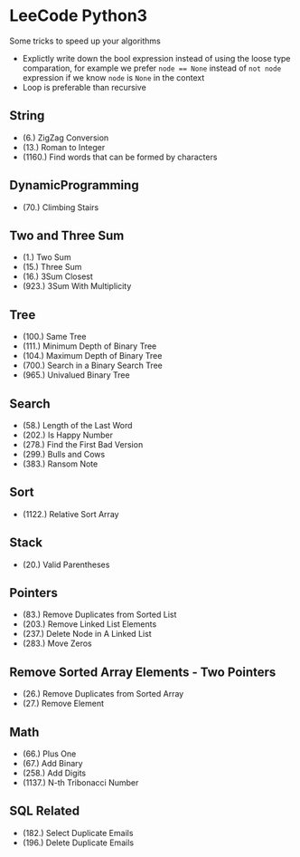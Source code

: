 # LeeCode Python3

Some tricks to speed up your algorithms
* Explictly write down the bool expression instead of using the loose type comparation, for example we prefer `node == None` instead of `not node` expression if we know `node` is `None` in the context
* Loop is preferable than recursive

## String
 * (6.)    ZigZag Conversion
 * (13.)   Roman to Integer
 * (1160.) Find words that can be formed by characters

## DynamicProgramming
 * (70.)   Climbing Stairs

## Two and Three Sum
 * (1.)    Two Sum
 * (15.)   Three Sum
 * (16.)   3Sum Closest
 * (923.)  3Sum With Multiplicity

## Tree
 * (100.)  Same Tree
 * (111.)  Minimum Depth of Binary Tree
 * (104.)  Maximum Depth of Binary Tree
 * (700.)  Search in a Binary Search Tree
 * (965.)  Univalued Binary Tree

## Search
 * (58.)   Length of the Last Word
 * (202.)  Is Happy Number
 * (278.)  Find the First Bad Version
 * (299.)  Bulls and Cows
 * (383.)  Ransom Note
 
## Sort
 * (1122.) Relative Sort Array

## Stack
 * (20.)   Valid Parentheses

## Pointers
 * (83.)   Remove Duplicates from Sorted List
 * (203.)  Remove Linked List Elements
 * (237.)  Delete Node in A Linked List
 * (283.)  Move Zeros
 
## Remove Sorted Array Elements - Two Pointers
 * (26.)   Remove Duplicates from Sorted Array  
 * (27.)   Remove Element

## Math
 * (66.)   Plus One
 * (67.)   Add Binary
 * (258.)  Add Digits
 * (1137.) N-th Tribonacci Number

## SQL Related
 * (182.)  Select Duplicate Emails
 * (196.)  Delete Duplicate Emails




